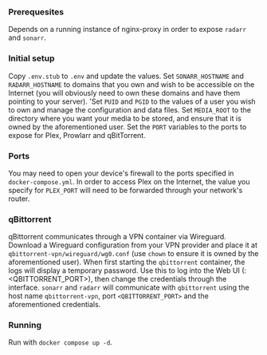 ### Prerequesites
Depends on a running instance of nginx-proxy in order to expose `radarr` and `sonarr`.

### Initial setup
Copy `.env.stub` to `.env` and update the values. Set `SONARR_HOSTNAME` and `RADARR_HOSTNAME` to domains that you own and wish to be accessible on the Internet (you will obviously need to own these domains and have them pointing to your server). 'Set `PUID` and `PGID` to the values of a user you wish to own and manage the configuration and data files. Set `MEDIA_ROOT` to the directory where you want your media to be stored, and ensure that it is owned by the aforementioned user. Set the `PORT` variables to the ports to expose for Plex, Prowlarr and qBitTorrent. 

### Ports
You may need to open your device's firewall to the ports specified in `docker-compose.yml`. In order to access Plex on the Internet, the value you specify for `PLEX_PORT` will need to be forwarded through your network's router.

### qBittorrent
qBittorrent communicates through a VPN container via Wireguard. Download a Wireguard configuration from your VPN provider and place it at `qbittorrent-vpn/wireguard/wg0.conf` (use `chown` to ensure it is owned by the aforementioned user). When first starting the `qbittorrent` container, the logs will display a temporary password. Use this to log into the Web UI (<local ip>:<QBITTORRENT_PORT>), then change the credentials through the interface. `sonarr` and `radarr` will communicate with `qbittorrent` using the host name `qbittorrent-vpn`, port `<QBITTORRENT_PORT>` and the aforementioned credentials.

### Running
Run with `docker compose up -d`.
